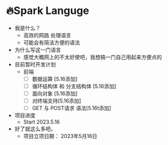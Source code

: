 # 🔥Spark Languge 

- 我是什么？
  - 高效的网路 处理语言
  - 可能会有简洁方便的语法
- 为什么写这一门语言
  - 感觉大概网上的不太好使吧，我想搞一门自己用起来方便点的
- 目前暂时开发计划 
  - 前端
    - [ ] 数据运算 [5.16添加]
    - [ ] 循环结构体 和  分支结构体 [5.16添加]
    - [ ] 面向对象 [5.16添加]
    - [ ] 对终端支持[5.16添加]
    - [ ] GET 与 POST请求 语法[5.16t添加]
- 项目进度
  - Start 2023.5.16
- 好了就这么多吧。
  - 项目立项日期： 2023年5月16日